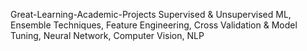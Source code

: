 Great-Learning-Academic-Projects
Supervised & Unsupervised ML, Ensemble Techniques, Feature Engineering, Cross Validation & Model Tuning, Neural Network, Computer Vision, NLP
